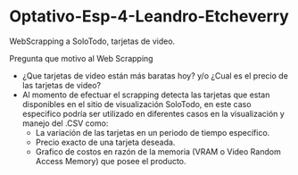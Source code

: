 # Optativo-Esp-4-Leandro-Etcheverry

WebScrapping a SoloTodo, tarjetas de video.

Pregunta que motivo al Web Scrapping
  - ¿Que tarjetas de video están más baratas hoy? y/o ¿Cual es el precio de las tarjetas de video?
  - Al momento de efectuar el scrapping detecta las tarjetas que estan disponibles en el sitio de visualización
    SoloTodo, en este caso especifico podría ser utilizado en diferentes casos en la visualización y manejo del .CSV como:
    - La variación de las tarjetas en un periodo de tiempo específico.
    - Precio exacto de una tarjeta deseada.
    - Grafico de costos en razón de la memoria (VRAM o Video Random Access Memory) que posee el producto.
